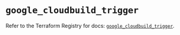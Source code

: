 # `google_cloudbuild_trigger`

Refer to the Terraform Registry for docs: [`google_cloudbuild_trigger`](https://registry.terraform.io/providers/hashicorp/google/5.13.0/docs/resources/cloudbuild_trigger).
